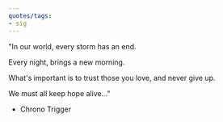 ```yaml
---
quotes/tags:
- sig
---
```




"In our world, every storm has an end. 

 Every night, brings a new morning.

 What's important is to trust those you love, and never give up. 

 We must all keep hope alive..."

- Chrono Trigger